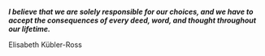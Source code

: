 _**I believe that we are solely responsible for our choices, and we have to accept the consequences of every deed, word, and thought throughout our lifetime.**_

Elisabeth Kübler-Ross